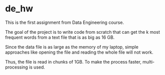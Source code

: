# de_hw
This is the first assignment from Data Engineering course.

The goal of the project is to write code from scratch that can get the k most frequent words from a text file that is as big as 16 GB.

Since the data file is as large as the memory of my laptop, simple approaches like opening the file and reading the whole file will not work.

Thus, the file is read in chunks of 1GB. To make the process faster, multi-processing is used.